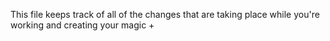 This file keeps track of all of the changes that are taking place while you're working and creating your magic
+
